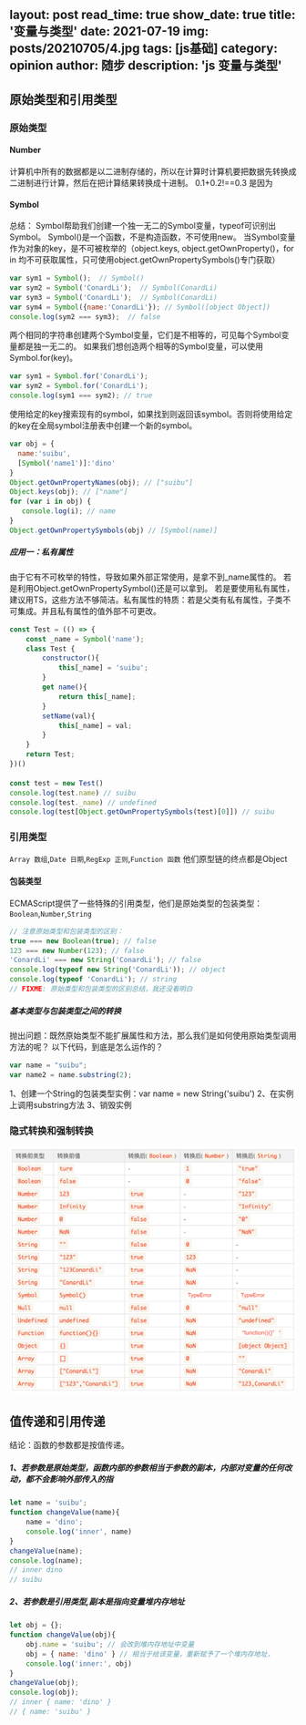 layout: post
read_time: true
show_date: true
title: '变量与类型'
date: 2021-07-19
img: posts/20210705/4.jpg
tags: [js基础]
category: opinion
author: 随步
description: 'js 变量与类型'
---

## 原始类型和引用类型
### 原始类型
#### Number
计算机中所有的数据都是以二进制存储的，所以在计算时计算机要把数据先转换成二进制进行计算，然后在把计算结果转换成十进制。
0.1+0.2!==0.3 是因为 

#### Symbol
总结：
Symbol帮助我们创建一个独一无二的Symbol变量，typeof可识别出Symbol。
Symbol()是一个函数，不是构造函数，不可使用new。
当Symbol变量作为对象的key，是不可被枚举的（object.keys, object.getOwnProperty()，for in 均不可获取属性，只可使用object.getOwnPropertySymbols()专门获取）
```javascript
var sym1 = Symbol();  // Symbol() 
var sym2 = Symbol('ConardLi');  // Symbol(ConardLi)
var sym3 = Symbol('ConardLi');  // Symbol(ConardLi)
var sym4 = Symbol({name:'ConardLi'}); // Symbol([object Object])
console.log(sym2 === sym3);  // false
```
两个相同的字符串创建两个Symbol变量，它们是不相等的，可见每个Symbol变量都是独一无二的。
如果我们想创造两个相等的Symbol变量，可以使用Symbol.for(key)。
```javascript
var sym1 = Symbol.for('ConardLi');
var sym2 = Symbol.for('ConardLi');
console.log(sym1 === sym2); // true
```
使用给定的key搜索现有的symbol，如果找到则返回该symbol。否则将使用给定的key在全局symbol注册表中创建一个新的symbol。

```javascript
var obj = {
  name:'suibu',
  [Symbol('name1')]:'dino'
}
Object.getOwnPropertyNames(obj); // ["suibu"]
Object.keys(obj); // ["name"]
for (var i in obj) {
   console.log(i); // name
}
Object.getOwnPropertySymbols(obj) // [Symbol(name)]
```
##### 应用一：私有属性
由于它有不可枚举的特性，导致如果外部正常使用，是拿不到_name属性的。
若是利用Object.getOwnPropertySymbol()还是可以拿到。
若是要使用私有属性，建议用TS，这些方法不够简洁。私有属性的特质：若是父类有私有属性，子类不可集成。并且私有属性的值外部不可更改。
```javascript
const Test = (() => {
    const _name = Symbol('name');
    class Test {
        constructor(){
            this[_name] = 'suibu';
        }
        get name(){
            return this[_name];
        }
        setName(val){
            this[_name] = val;
        }
    }
    return Test;
})()

const test = new Test()
console.log(test.name) // suibu
console.log(test._name) // undefined
console.log(test[Object.getOwnPropertySymbols(test)[0]]) // suibu
```

### 引用类型
`Array 数组`,`Date 日期`,`RegExp 正则`,`Function 函数`
他们原型链的终点都是Object
#### 包装类型 
ECMAScript提供了一些特殊的引用类型，他们是原始类型的包装类型：`Boolean`,`Number`,`String`
```javascript
// 注意原始类型和包装类型的区别：
true === new Boolean(true); // false
123 === new Number(123); // false
'ConardLi' === new String('ConardLi'); // false
console.log(typeof new String('ConardLi')); // object
console.log(typeof 'ConardLi'); // string
// FIXME: 原始类型和包装类型的区别总结，我还没看明白
```
##### 基本类型与包装类型之间的转换
抛出问题：既然原始类型不能扩展属性和方法，那么我们是如何使用原始类型调用方法的呢？
以下代码，到底是怎么运作的？
```javascript
var name = "suibu";
var name2 = name.substring(2);
```
1、创建一个String的包装类型实例：var name = new String('suibu')
2、在实例上调用substring方法
3、销毁实例


### 隐式转换和强制转换
![img.png](img.png)




## 值传递和引用传递
结论：函数的参数都是按值传递。
##### 1、若参数是原始类型，函数内部的参数相当于参数的副本，内部对变量的任何改动，都不会影响外部传入的指
```javascript
let name = 'suibu';
function changeValue(name){
    name = 'dino';
    console.log('inner', name)
}
changeValue(name);
console.log(name);
// inner dino
// suibu
```
##### 2、若参数是引用类型,副本是指向变量堆内存地址
```javascript
let obj = {};
function changeValue(obj){
    obj.name = 'suibu'; // 会改到堆内存地址中变量
    obj = { name: 'dino' } // 相当于给该变量，重新赋予了一个堆内存地址，
    console.log('inner:', obj)
}
changeValue(obj);
console.log(obj);
// inner { name: 'dino' }
// { name: 'suibu' }
```